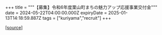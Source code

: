 +++
title = """【募集】令和6年度栗山町まちの魅力アップ応援事業交付金"""
date = 2024-05-22T04:00:00.000Z
expiryDate = 2025-01-13T14:18:59.887Z
tags = ["kuriyama","recruit"]
+++


[[source]](https://www.town.kuriyama.hokkaido.jp/soshiki/31/633.html)
